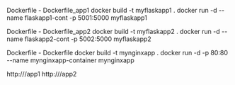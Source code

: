 Dockerfile - Dockerfile_app1
docker build -t myflaskapp1 .
docker run -d --name flaskapp1-cont -p 5001:5000 myflaskapp1

Dockerfile - Dockerfile_app2
docker build -t myflaskapp2 .
docker run -d --name flaskapp2-cont -p 5002:5000 myflaskapp2

Dockerfile - Dockerfile
docker build -t mynginxapp .
docker run -d -p 80:80 --name mynginxapp-container mynginxapp

http://<hostip>/app1
http://<hostip>/app2